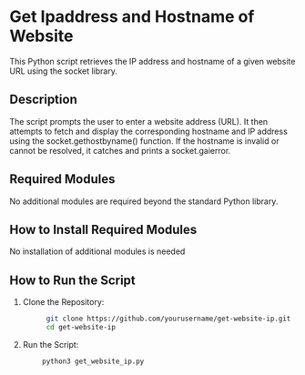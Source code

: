 # Get Ipaddress and Hostname of Website
This Python script retrieves the IP address and hostname of a given website URL using the socket library.

## Description
The script prompts the user to enter a website address (URL). It then attempts to fetch and display the corresponding hostname and IP address using the socket.gethostbyname() function. If the hostname is invalid or cannot be resolved, it catches and prints a socket.gaierror.

## Required Modules
No additional modules are required beyond the standard Python library.

## How to Install Required Modules
No installation of additional modules is needed

## How to Run the Script
1. Clone the Repository:
```bash 
         git clone https://github.com/yourusername/get-website-ip.git
         cd get-website-ip
```
2. Run the Script:
```bash 
        python3 get_website_ip.py
```